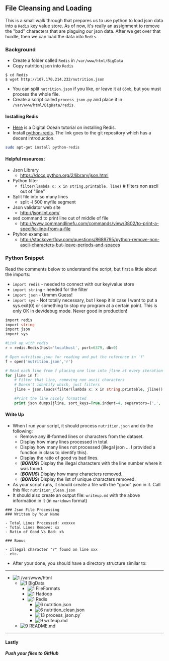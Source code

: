 ## File Cleansing and Loading

This is a small walk through that prepares us to use python to load json data into a `Redis` key value store. As of now, it's really an assignment to remove the "bad" characters that are plaguing our json data. After we get over that hurdle, then we can load the data into `Redis`.

### Background

- Create a folder called `Redis` in `/var/www/html/BigData`
- Copy nutrition.json into `Redis`

```
$ cd Redis
$ wget http://107.170.214.232/nutrition.json
```

- You can split `nutrition.json` if you like, or leave it at `65mb`, but you must process the whole file.
- Create a script called `process_json.py` and place it in `/var/www/html/BigData/redis`.

#### Installing Redis

- [Here](https://www.digitalocean.com/community/tutorials/how-to-install-and-use-redis) is a Digital Ocean tutorial on installing Redis.
- Install [python-redis](https://github.com/andymccurdy/redis-py). The link goes to the git repository which has a decent introduction.

```bash
sudo apt-get install python-redis
```

#### Helpful resources:

- Json Library
    - https://docs.python.org/2/library/json.html
- Python filter
    - `filter(lambda x: x in string.printable, line)` # filters non ascii out of "line"
- Split file into so many lines
    - split -l 500 myfile segment
- Json validator web site
    - http://jsonlint.com/
- sed command to print line out of middle of file
    - http://www.commandlinefu.com/commands/view/3802/to-print-a-specific-line-from-a-file
- Ptyhon examples
    - http://stackoverflow.com/questions/8689795/python-remove-non-ascii-characters-but-leave-periods-and-spaces
    
### Python Snippet 

Read the comments below to understand the script, but first a little about the imports:

- `import redis` - needed to connect with our key/value store
- `import string` - needed for the filter
- `import json` - Ummm Guess!
- `import sys` - Not totally necessary, but I keep it in case I want to put a sys.exit(0) or something to stop my program at a certain point. This is only OK in dev/debug mode. Never good in production!

```php
import redis
import string
import json
import sys

#Link up with redis
r = redis.Redis(host='localhost', port=6379, db=0)

# Open nutrition.json for reading and put the reference in 'f'
f = open('nutrition.json','r')

# Read each line from f placing one line into jline at every iteration
for jline in f:
    # Filter that line, removing non ascii characters
    # Doesn't identify which, just filters
    jline = json.loads(filter(lambda x: x in string.printable, jline))

    #Print the line nicely formatted
    print json.dumps(jline, sort_keys=True,indent=4, separators=(',', ': '))

```
#### Write Up

- When I run your script, it should process `nutrition.json` and do the following:
    - Remove any ill-formed lines or characters from the dataset.
    - Display how many lines processed in total.
    - Display how many lines not processed (illegal json ... I provided a function in class to identify this).
    - Display the ratio of good vs bad lines.
    - (___BONUS___) Display the illegal characters with the line number where it was found.
    - (___BONUS___) Display how many characters removed.
    - (___BONUS___) Display the list of unique characters removed.
- As your script runs, it should create a file with the "good" json in it. Call this file: `nutrition_clean.json`
- It should also create an output file: `writeup.md` with the above information in it (in `markdown` format)

```
### Json File Processing
### Written by Your Name

- Total Lines Processed: xxxxxx
- Total Lines Remove: xx
- Ratio of Good Vs Bad: x%

### Bonus

- Illegal character "?" found on line xxx
- etc.
```

- After your done, you should have a directory structure similar to: 


-----

- ![1] /var/www/html
	- ![1] BigData
	  - ![1] FileFormats
	  - ![1] Hadoop
	  - ![1] Redis
	      - ![6] nutrition.json
	      - ![6] nutrition_clean.json
	      - ![13] process_json.py`
	      - ![9] writeup.md
	- ![9] README.md
	
-----

#### Lastly

___Push your files to GitHub___


[1]:  http://cs.mwsu.edu/~griffin/Free-file-icons/24px/folder2.png
[2]:  http://cs.mwsu.edu/~griffin/Free-file-icons/24px/php.png
[3]:  http://cs.mwsu.edu/~griffin/Free-file-icons/24px/html.png
[4]:  http://cs.mwsu.edu/~griffin/Free-file-icons/24px/css.png
[5]:  http://cs.mwsu.edu/~griffin/Free-file-icons/24px/js.png
[6]:  http://cs.mwsu.edu/~griffin/Free-file-icons/24px/json.png
[7]:  http://cs.mwsu.edu/~griffin/Free-file-icons/24px/xml.png
[8]:  http://cs.mwsu.edu/~griffin/Free-file-icons/24px/csv.png
[9]:  http://cs.mwsu.edu/~griffin/Free-file-icons/24px/md2.png
[10]: http://cs.mwsu.edu/~griffin/Free-file-icons/24px/sql.png
[11]: http://cs.mwsu.edu/~griffin/Free-file-icons/24px/yml.png
[12]: http://cs.mwsu.edu/~griffin/Free-file-icons/24px/json.png
[13]: http://cs.mwsu.edu/~griffin/Free-file-icons/24px/py.png
